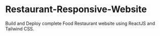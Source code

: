 # Restaurant-Responsive-Website
Build and Deploy complete Food Restaurant website using ReactJS and Tailwind CSS.
